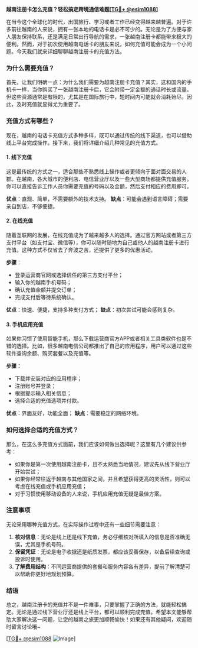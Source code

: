 **越南注册卡怎么充值？轻松搞定跨境通信难题[[TG💪+ @esim1088](https://t.me/s/esim1088)]**

在当今这个全球化的时代，出国旅行、学习或者工作已经变得越来越普遍。对于许多前往越南的人来说，拥有一张本地的电话卡是必不可少的。无论是为了方便与家人朋友保持联系，还是满足日常出行导航的需求，一张越南注册卡都能带来极大的便利。然而，对于初次使用越南电话卡的朋友来说，如何充值可能会成为一个小问题。今天我们就来详细聊聊越南注册卡的充值方法。

### 为什么需要充值？

首先，让我们明确一点：为什么我们需要为越南注册卡充值？其实，这和国内的手机卡一样，当你购买了一张越南注册卡后，它会附带一定金额的通话时长或流量。但这些资源通常是有限的，尤其是在国际旅行中，短时间内可能就会消耗殆尽。因此，及时充值就显得尤为重要了。

### 充值方式有哪些？

现在，越南的电话卡充值方式多种多样，既可以通过传统的线下渠道，也可以借助线上平台完成操作。接下来，我们将详细介绍几种常见的充值方式。

#### 1. 线下充值

这是最传统的方式之一，适合那些不熟悉线上操作或者更倾向于面对面交易的人群。在越南，各大城市的便利店、电信营业厅以及一些大型商场都提供充值服务。你可以直接告诉工作人员你需要充值的号码以及金额，然后支付相应的费用即可。

**优点**：直观、简单，不需要额外的技术支持。
**缺点**：可能会遇到语言障碍；需要亲自到店，不够便捷。

#### 2. 在线充值

随着互联网的发展，在线充值成为了越来越多人的选择。通过官方网站或者第三方支付平台（如支付宝、微信等），你可以随时随地为自己或他人的越南注册卡进行充值。这种方式不仅省去了奔波之苦，还提供了更多的优惠活动。

**步骤**：
- 登录运营商官网或选择信任的第三方支付平台；
- 输入你的越南手机号码；
- 确认充值金额并提交订单；
- 完成支付后等待系统确认。

**优点**：快速、便捷，支持多种支付方式；
**缺点**：初次尝试可能会感到复杂。

#### 3. 手机应用充值

如果你习惯了使用智能手机，那么下载运营商官方APP或者相关工具类软件也是不错的选择。比如，很多越南电信公司都推出了自己的应用程序，用户可以通过这些软件查询余额、购买套餐以及充值等。

**步骤**：
- 下载并安装对应的应用程序；
- 注册账号并登录；
- 根据提示输入相关信息；
- 选择合适的充值选项并付款。

**优点**：界面友好，功能全面；
**缺点**：需要稳定的网络环境。

### 如何选择合适的充值方式？

那么，在这么多充值方式面前，我们应该如何做出选择呢？这里有几个建议供参考：

- 如果你是第一次使用越南注册卡，且不太熟悉当地情况，建议先从线下营业厅开始尝试；
- 如果你经常往返于越南与其他国家之间，并且希望获得更高的灵活性，则可以考虑在线充值或手机应用充值；
- 对于习惯使用移动设备的人来说，手机应用充值无疑是最佳方案。

### 注意事项

无论采用哪种充值方式，在实际操作过程中还有一些细节需要注意：

1. **核对信息**：无论是线上还是线下充值，务必仔细核对所填入的信息是否准确无误，尤其是手机号码。
2. **保留凭证**：无论是电子收据还是纸质发票，都应该妥善保存，以备后续查询或投诉时使用。
3. **了解费用结构**：不同运营商提供的套餐和服务内容各有差异，提前了解清楚可以帮助你更好地规划预算。

### 结语

总之，越南注册卡的充值并不是一件难事，只要掌握了正确的方法，就能轻松搞定。无论是通过线下营业厅还是线上平台，都可以顺利完成充值。希望本文能够帮助大家解决这一问题，让您的越南之旅更加顺畅愉快！如果还有其他疑问，欢迎随时留言讨论哦~

[[TG💪+ @esim1088](https://t.me/s/esim1088) ![Image](https://i.postimg.cc/4NQfJmqS/Snipaste-2025-05-13-00-14-12.png)]